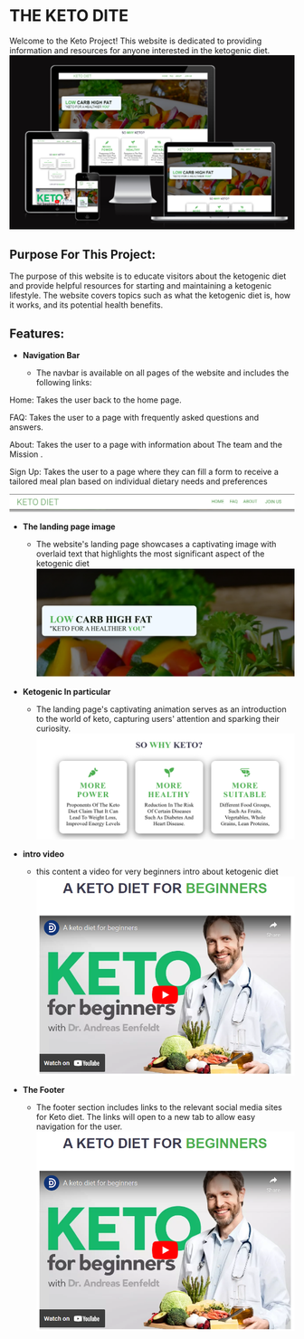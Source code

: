 # THE KETO DITE

Welcome to the Keto Project! This website is dedicated to providing information and resources for anyone interested in the ketogenic diet.
![website Screenshot](./readme_media/Namnlos.png)
## Purpose For This Project:
The purpose of this website is to educate visitors about the ketogenic diet and provide helpful resources for starting and maintaining a ketogenic lifestyle. The website covers topics such as what the ketogenic diet is, how it works, and its potential health benefits.
## Features:
- __Navigation Bar__

  - The navbar is available on all pages of the website and includes the following links:

Home: Takes the user back to the home page.

FAQ: Takes the user to a page with frequently asked questions and answers.

About: Takes the user to a page with information about The team and the Mission .

Sign Up: Takes the user to a page where they can fill a form  to receive a tailored meal plan based on  individual dietary needs and preferences
  
![nav Screenshot](./readme_media/Namnlos12.png)

- __The landing page image__

  - The website's landing page showcases a captivating image with overlaid text that highlights the most significant aspect of the ketogenic diet
![Main_image](./readme_media/Namnlos13.png)
- __Ketogenic In particular__

  - The landing page's captivating animation serves as an introduction to the world of keto, capturing users' attention and sparking their curiosity.
![Main_image](./readme_media/Namnlos14.png)

- __intro video__

  - this content a video for  very beginners intro about ketogenic diet
![Main_image](./readme_media/Namnlos15.png)

- __The Footer__

  - The footer section includes links to the relevant social media sites for Keto diet. The links will open to a new tab to allow easy navigation for the user.
![Main_image](./readme_media/Namnlos15.png)